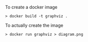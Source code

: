To create a docker image

    > docker build -t graphviz .

To actually create the image

    > docker run graphviz > diagram.png

